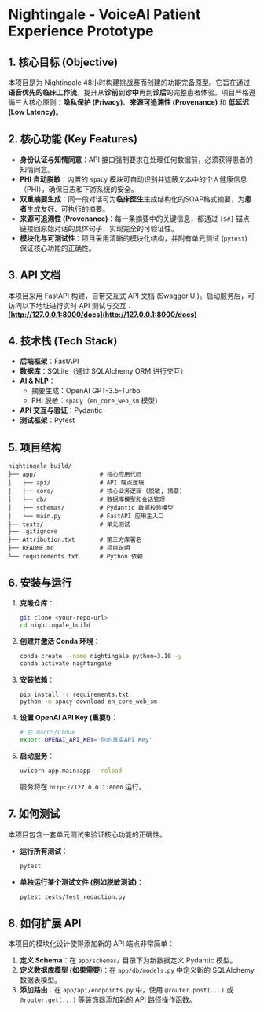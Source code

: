 # Nightingale - VoiceAI Patient Experience Prototype

## 1. 核心目标 (Objective)
本项目是为 Nightingale 48小时构建挑战赛而创建的功能完备原型。它旨在通过**语音优先的临床工作流**，提升从**诊前**到**诊中**再到**诊后**的完整患者体验。项目严格遵循三大核心原则：**隐私保护 (Privacy)**、**来源可追溯性 (Provenance)** 和 **低延迟 (Low Latency)**。


## 2. 核心功能 (Key Features)
- **身份认证与知情同意**：API 接口强制要求在处理任何数据前，必须获得患者的知情同意。
- **PHI 自动脱敏**：内置的 `spaCy` 模块可自动识别并遮蔽文本中的个人健康信息（PHI），确保日志和下游系统的安全。
- **双重摘要生成**：同一段对话可为**临床医生**生成结构化的SOAP格式摘要，为**患者**生成友好、可执行的摘要。
- **来源可追溯性 (Provenance)**：每一条摘要中的关键信息，都通过 `[S#]` 锚点链接回原始对话的具体句子，实现完全的可验证性。
- **模块化与可测试性**：项目采用清晰的模块化结构，并附有单元测试 (`pytest`) 保证核心功能的正确性。


## 3. API 文档
本项目采用 FastAPI 构建，自带交互式 API 文档 (Swagger UI)。启动服务后，可访问以下地址进行实时 API 测试与交互：  
**[http://127.0.0.1:8000/docs](http://127.0.0.1:8000/docs)**  




## 4. 技术栈 (Tech Stack)
- **后端框架**：FastAPI
- **数据库**：SQLite（通过 SQLAlchemy ORM 进行交互）
- **AI & NLP**：
  - 摘要生成：OpenAI GPT-3.5-Turbo
  - PHI 脱敏：`spaCy`（`en_core_web_sm` 模型）
- **API 交互与验证**：Pydantic
- **测试框架**：Pytest


## 5. 项目结构
```
nightingale_build/
├── app/                  # 核心应用代码
│   ├── api/              # API 端点逻辑
│   ├── core/             # 核心业务逻辑 (脱敏, 摘要)
│   ├── db/               # 数据库模型和会话管理
│   ├── schemas/          # Pydantic 数据校验模型
│   └── main.py           # FastAPI 应用主入口
├── tests/                # 单元测试
├── .gitignore
├── Attribution.txt       # 第三方库署名
├── README.md             # 项目说明
└── requirements.txt      # Python 依赖
```


## 6. 安装与运行
1. **克隆仓库**：
   ```bash
   git clone <your-repo-url>
   cd nightingale_build
   ```

2. **创建并激活 Conda 环境**：
   ```bash
   conda create --name nightingale python=3.10 -y
   conda activate nightingale
   ```

3. **安装依赖**：
   ```bash
   pip install -r requirements.txt
   python -m spacy download en_core_web_sm
   ```

4. **设置 OpenAI API Key (重要!)**：
   ```bash
   # 在 macOS/Linux
   export OPENAI_API_KEY='你的真实API Key'
   ```

5. **启动服务**：
   ```bash
   uvicorn app.main:app --reload
   ```
   服务将在 `http://127.0.0.1:8000` 运行。


## 7. 如何测试
本项目包含一套单元测试来验证核心功能的正确性。
- **运行所有测试**：
  ```bash
  pytest
  ```
- **单独运行某个测试文件 (例如脱敏测试)**：
  ```bash
  pytest tests/test_redaction.py
  ```


## 8. 如何扩展 API
本项目的模块化设计使得添加新的 API 端点非常简单：
1. **定义 Schema**：在 `app/schemas/` 目录下为新数据定义 Pydantic 模型。
2. **定义数据库模型 (如果需要)**：在 `app/db/models.py` 中定义新的 SQLAlchemy 数据表模型。
3. **添加路由**：在 `app/api/endpoints.py` 中，使用 `@router.post(...)` 或 `@router.get(...)` 等装饰器添加新的 API 路径操作函数。


